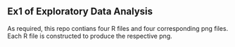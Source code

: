 ## Ex1 of Exploratory Data Analysis

As required, this repo contians four R files and four corresponding png files. Each R file is constructed to produce the respective png.
